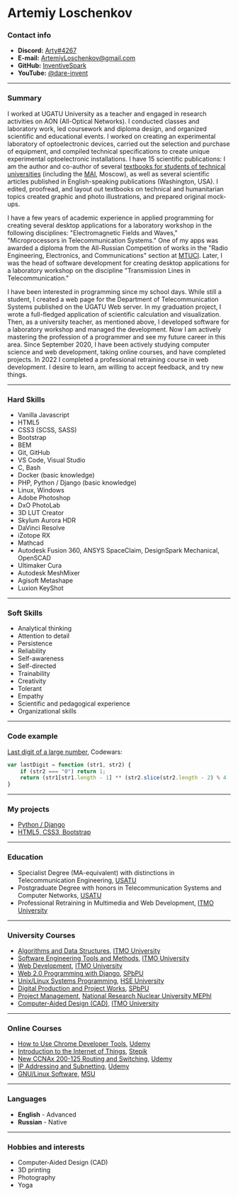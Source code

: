 # Artemiy Loschenkov

### Contact info

- **Discord:** [Arty#4267](https://discordapp.com/users/1085686366597287997)
- **E-mail:** [ArtemiyLoschenkov@gmail.com](mailto:ArtemiyLoschenkov@gmail.com)
- **GitHub:** [InventiveSpark](https://github.com/InventiveSpark/)
- **YouTube:** [@dare-invent](https://www.youtube.com/@dare-invent)

---

### Summary

I worked at UGATU University as a teacher and engaged in research activities on AON (All-Optical Networks). I conducted classes and laboratory work, led coursework and diploma design, and organized scientific and educational events. I worked on creating an experimental laboratory of optoelectronic devices, carried out the selection and purchase of equipment, and compiled technical specifications to create unique experimental optoelectronic installations. I have 15 scientific publications: I am the author and co-author of several [textbooks for students of technical universities](https://rusneb.ru/catalog/000219_000026_RU_%D0%93%D0%9F%D0%9D%D0%A2%D0%91+%D0%A0%D0%BE%D1%81%D1%81%D0%B8%D0%B8_IBIS_0000410655/) (including the [MAI](https://en.mai.ru/), Moscow), as well as several scientific articles published in English-speaking publications (Washington, USA). I edited, proofread, and layout out textbooks on technical and humanitarian topics created graphic and photo illustrations, and prepared original mock-ups. 

I have a few years of academic experience in applied programming for creating several desktop applications for a laboratory workshop in the following disciplines: "Electromagnetic Fields and Waves," "Microprocessors in Telecommunication Systems." One of my apps was awarded a diploma from the All-Russian Competition of works in the "Radio Engineering, Electronics, and Communications" section at [MTUCI](https://mtuci.ru/?lang=en).
Later, I was the head of software development for creating desktop applications for a laboratory workshop on the discipline "Transmission Lines in Telecommunication."

I have been interested in programming since my school days. While still a student, I created a web page for the Department of Telecommunication Systems published on the UGATU Web server. In my graduation project, I wrote a full-fledged application of scientific calculation and visualization. Then, as a university teacher, as mentioned above, I developed software for a laboratory workshop and managed the development.
Now I am actively mastering the profession of a programmer and see my future career in this area. Since September 2020, I have been actively studying computer science and web development, taking online courses, and have completed projects. In 2022 I completed a professional retraining course in web development. I desire to learn, am willing to accept feedback, and try new things.

---

### Hard Skills

- Vanilla Javascript
- HTML5
- CSS3 (SCSS, SASS)
- Bootstrap
- BEM
- Git, GitHub
- VS Code, Visual Studio
- C, Bash
- Docker (basic knowledge)
- PHP, Python / Django (basic knowledge)
- Linux, Windows
- Adobe Photoshop 
- DxO PhotoLab
- 3D LUT Creator
- Skylum Aurora HDR
- DaVinci Resolve
- iZotope RX
- Mathcad
- Autodesk Fusion 360, ANSYS SpaceClaim, DesignSpark Mechanical, OpenSCAD
- Ultimaker Cura 
- Autodesk MeshMixer
- Agisoft Metashape
- Luxion KeyShot

---

### Soft Skills

- Analytical thinking
- Attention to detail
- Persistence
- Reliability
- Self-awareness
- Self-directed
- Trainability
- Creativity
- Tolerant
- Empathy
- Scientific and pedagogical experience
- Organizational skills

---

### Code example

[Last digit of a large number](https://www.codewars.com/kata/5511b2f550906349a70004e1), Codewars:
```js
var lastDigit = function (str1, str2) {
    if (str2 === "0") return 1;
    return (str1[str1.length - 1] ** (str2.slice(str2.length - 2) % 4 || 4)) % 10;
}
```

---

### My projects
- [Python / Django](https://shooting.pythonanywhere.com/)
- [HTML5, CSS3, Bootstrap](https://github.com/InventiveSpark/ITMOUniversity-web-developer-Module_7-Diploma-Project)

---

### Education
- Specialist Degree (MA-equivalent) with distinctions in Telecommunication Engineering, [USATU](https://ugatu.su/en/)
- Postgraduate Degree with honors in Telecommunication Systems and Computer Networks, [USATU](https://ugatu.su/en/)
- Professional Retraining in Multimedia and Web Development, [ITMO University](https://en.itmo.ru/)

---

### University Courses
- [Algorithms and Data Structures](https://de.ifmo.ru/certificates/9352335304dc45bd.pdf), [ITMO University](https://en.itmo.ru/)
- [Software Engineering Tools and Methods](https://de.ifmo.ru/certificates/a4ab592c29bd4180.pdf), [ITMO University](https://en.itmo.ru/)
- [Web Development](https://de.ifmo.ru/certificates/96054e1cb8e54853.pdf), [ITMO University](https://en.itmo.ru/)
- [Web 2.0 Programming with Django](https://open.spbstu.ru/certificate/02WEBPYT-0121-2), [SPbPU](https://english.spbstu.ru/)
- [Unix/Linux Systems Programming](https://www.hse.ru/openedu/api/7c5f1a6e4e9a2356fbf5ad09699626f7/cert.pdf), [HSE University](https://www.hse.ru/en/)
- [Digital Production and Project Works](https://open.spbstu.ru/certificate/02DIGPROD-0220-1), [SPbPU](https://english.spbstu.ru/)
- [Project Management](https://elearning.mephi.ru/certificates/017-00104-LAA.pdf), [National Research Nuclear University MEPhI](https://eng.mephi.ru/)
- [Computer-Aided Design (CAD)](https://de.ifmo.ru/certificates/448b18535a0b9e49.pdf), [ITMO University](https://en.itmo.ru/)

---

### Online Courses
- [How to Use Chrome Developer Tools](https://www.udemy.com/certificate/UC-44bbad41-2fca-4964-bda7-8395a2407cc4/), [Udemy](http://udemy.com/)
- [Introduction to the Internet of Things](https://stepik.org/cert/825792), [Stepik](https://stepik.org/)
- [New CCNAx 200-125 Routing and Switching](https://www.udemy.com/certificate/UC-L9Q3XR4W/), [Udemy](http://udemy.com/)
- [IP Addressing and Subnetting](https://www.udemy.com/certificate/UC-4EQLI9YQ/), [Udemy](http://udemy.com/)
- [GNU/Linux Software](http://uneex.org/LecturesCMC/GnuLinuxSoftware2011), [MSU](https://www.msu.ru/en/)

---

### Languages
- **English** - Advanced
- **Russian** - Native

---

### Hobbies and interests
- Computer-Aided Design (CAD)
- 3D printing 
- Photography
- Yoga